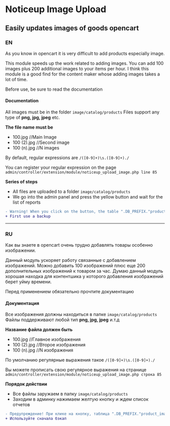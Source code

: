# Noticeup Image Upload
## Easily updates images of goods opencart

### EN
As you know in opencart it is very difficult to add products especially image. 

This module speeds up the work related to adding images. 
You can add 100 images plus 200 additional images to your items per hour. I think this module is a good find for the content maker whose adding images takes a lot of time.

Before use, be sure to read the documentation

#### Documentation
All images must be in the folder ```image/catalog/products```
Files support any type of **png, jpg, jpeg** etc.

**The file name must be**
* 100.jpg 		  //Main Image
* 100 (2).jpg 	//Second image
* 100 (n).jpg 	//N images

By default, regular expressions are `/([0-9]+)\s.([0-9]+)./`

You can register your regular expression on the page
```admin/controller/extension/module/noticeup_upload_image.php line 85```

**Series of steps**
* All files are uploaded to a folder `image/catalog/products`
* We go into the admin panel and press the yellow button and wait for the list of reports
```diff
- Warning! When you click on the button, the table ".DB_PREFIX."product_image is completely cleared ("TRUNCATE TABLE" .DB_PREFIX. "product_image").
+ First use a backup
```


-----

### RU
Как вы знаете в opencart очень трудно добавлять товары особенно изображении. 

Данный модуль ускоряет работу связанные с добавлением изображений. 
Можно добавить 100 изображений плюс еще 200 дополнительных изображений к товаром за час. Думаю данный модуль хорошая находка для контентшика у которого добавления изображений берет уйму времени.

Перед применением обязательно прочтите документацию

#### Документация
Все изображения должны находиться в папке ```image/catalog/products```
Файлы поддерживают любой тип **png, jpg, jpeg** и.т.д 

**Название файла должен быть**
* 100.jpg 		  //Главное изображения
* 100 (2).jpg 	//Второе изображения
* 100 (n).jpg 	//N изображения

По умолчанию регулярные выражения такое `/([0-9]+)\s.([0-9]+)./`

Вы можете прописать свою регулярное выражения на странице
```admin/controller/extension/module/noticeup_upload_image.php строка 85```

**Порядок действии**
* Все файлы заружаем в папку `image/catalog/products`
* Заходим в админку нажимаем желтую кнопку и ждем список отчетов

```diff
- Предупреждение! При клике на кнопку, таблица ".DB_PREFIX."product_image очищается полностью ("TRUNCATE TABLE ".DB_PREFIX."product_image").
+ Используйте сначала бэкап
```
